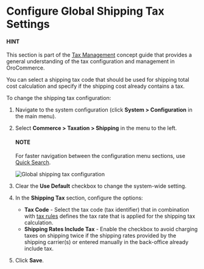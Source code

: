 <!-- System > Configuration > Commerce > Taxation > Shipping Tax -->

# Configure Global Shipping Tax Settings

#### HINT
This section is part of the [Tax Management](../../../../../concept-guides/taxes/index.md#concept-guide-taxes) concept guide that provides a general understanding of the tax configuration and management in OroCommerce.

You can select a shipping tax code that should be used for shipping total cost calculation and specify if the shipping cost already contains a tax.

To change the shipping tax configuration:

1. Navigate to the system configuration (click **System > Configuration** in the main menu).
2. Select **Commerce > Taxation > Shipping** in the menu to the left.

   #### NOTE
   For faster navigation between the configuration menu sections, use [Quick Search](../../quick-search.md#user-guide-system-configuration-quick-search).

   ![Global shipping tax configuration](user/img/system/config_commerce/taxation/shipping_tax_config.png)
3. Clear the **Use Default** checkbox to change the system-wide setting.
4. In the **Shipping Tax** section, configure the options:
   * **Tax Code** - Select the tax code (tax identifier) that in combination with [tax rules](../../../../taxes/tax-rules/index.md#tax-rules) defines the tax rate that is applied for the shipping tax calculation.
   * **Shipping Rates Include Tax** - Enable the checkbox to avoid charging taxes on shipping twice if the shipping rates provided by the shipping carrier(s) or entered manually in the back-office already include tax.
5. Click **Save**.
